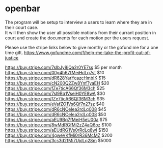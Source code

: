 # openbar
The program will be setup to  interview a users 
to learn where they are in their court case.  
It will then show the user all possible motions 
from their currant position in court and create 
the documents for each motion per the users request. 

Please use the stripe links below to give monthy or the 
gofund me for a one time gift.
https://www.gofundme.com/f/help-me-take-the-profit-out-of-justice


 
https://buy.stripe.com/7sIbJy8jQa2r0YE7ss $5 per month       
https://buy.stripe.com/00g4h67fMeiHdLq7st $10    
https://buy.stripe.com/dR628YarYcazcHmbIK $15    
https://buy.stripe.com/cN200Q2Zw8YnfTyaEH $20    
https://buy.stripe.com/fZe7ticA66Qf36M3ch $25    
https://buy.stripe.com/7sI9Bq1VseiH0YE8wA $30    
https://buy.stripe.com/fZe7ticA66Qf36M3ch $35    
https://buy.stripe.com/eVafZO1Vs6Qf7n27sz $40    
https://buy.stripe.com/dR6cNCeIea2rdLq008 $45    
https://buy.stripe.com/dR6cNCeIea2rdLq008 $50    
https://buy.stripe.com/aEU9Bq7fMeiH5eU00a $75    
https://buy.stripe.com/8wMdRGfMi2zZ4aQ6oz $100   
https://buy.stripe.com/aEUdRG1Vs0rRdLq8wI $150   
https://buy.stripe.com/4gweVKfMi0rR36McMZ $200   
https://buy.stripe.com/3cs3d2fMi7UjdLq28m $5000  
